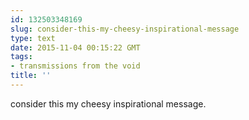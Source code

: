 ```yaml
---
id: 132503348169
slug: consider-this-my-cheesy-inspirational-message
type: text
date: 2015-11-04 00:15:22 GMT
tags:
- transmissions from the void
title: ''
---
```

consider this my cheesy inspirational message.